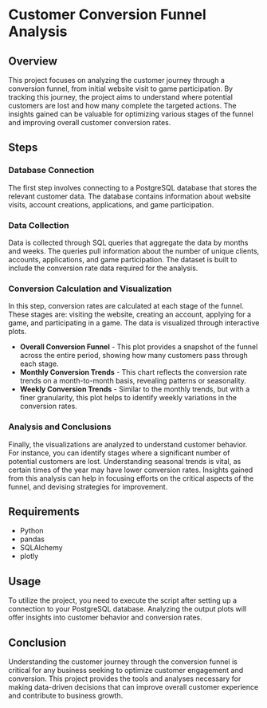 # Customer Conversion Funnel Analysis

## Overview

This project focuses on analyzing the customer journey through a conversion funnel, from initial website visit to game participation. By tracking this journey, the project aims to understand where potential customers are lost and how many complete the targeted actions. The insights gained can be valuable for optimizing various stages of the funnel and improving overall customer conversion rates.

## Steps

### Database Connection

The first step involves connecting to a PostgreSQL database that stores the relevant customer data. The database contains information about website visits, account creations, applications, and game participation.

### Data Collection

Data is collected through SQL queries that aggregate the data by months and weeks. The queries pull information about the number of unique clients, accounts, applications, and game participation. The dataset is built to include the conversion rate data required for the analysis.

### Conversion Calculation and Visualization

In this step, conversion rates are calculated at each stage of the funnel. These stages are: visiting the website, creating an account, applying for a game, and participating in a game. The data is visualized through interactive plots.

- **Overall Conversion Funnel** - This plot provides a snapshot of the funnel across the entire period, showing how many customers pass through each stage.
- **Monthly Conversion Trends** - This chart reflects the conversion rate trends on a month-to-month basis, revealing patterns or seasonality.
- **Weekly Conversion Trends** - Similar to the monthly trends, but with a finer granularity, this plot helps to identify weekly variations in the conversion rates.

### Analysis and Conclusions

Finally, the visualizations are analyzed to understand customer behavior. For instance, you can identify stages where a significant number of potential customers are lost. Understanding seasonal trends is vital, as certain times of the year may have lower conversion rates. Insights gained from this analysis can help in focusing efforts on the critical aspects of the funnel, and devising strategies for improvement.

## Requirements

- Python
- pandas
- SQLAlchemy
- plotly

## Usage

To utilize the project, you need to execute the script after setting up a connection to your PostgreSQL database. Analyzing the output plots will offer insights into customer behavior and conversion rates.

## Conclusion

Understanding the customer journey through the conversion funnel is critical for any business seeking to optimize customer engagement and conversion. This project provides the tools and analyses necessary for making data-driven decisions that can improve overall customer experience and contribute to business growth.
